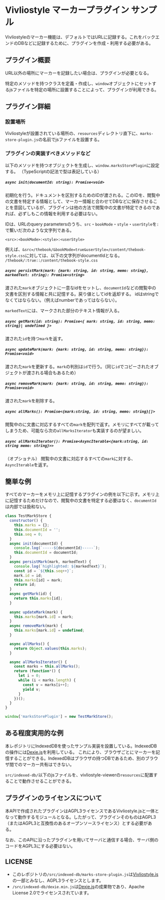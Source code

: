 # Vivliostyle マーカープラグイン サンプル

Vivliostyleのマーカー機能は、デフォルトではURLに記録する。これをバックエンドのDBなどに記録するために、プラグインを作成・利用する必要がある。

## プラグイン概要

URL以外の場所にマーカーを記録したい場合は、プラグインが必要となる。

特定のメソッドを持つクラスを定義・作成し、`window`オブジェクトにセットするjsファイルを特定の場所に設置することによって、プラグインが利用できる。

## プラグイン詳細

### 設置場所

Vivliostyleが設置されている場所の、`resources`ディレクトリ直下に、`marks-store-plugin.js`の名前でjsファイルを設置する。

### プラグインの実装すべきメソッドなど

以下のメソッドを持つオブジェクトを生成し、`window.marksStorePlugin`に設定する。
（TypeScriptの記法で型は表記している）

##### `async init(documentId: string): Promise<void>` 

初期化を行う。ドキュメントを区別するためのIDが渡される。このIDを、閲覧中の文書を特定する情報として、マーカー情報と合わせてDBなどに保存させることを意図しているが、プラグインは他の方法で閲覧中の文書が特定できるのであれば、必ずしもこの情報を利用する必要はない。

IDは、URLのquery parametersのうち、`src`・`bookMode`・`style`・`userStyle`を`:`で繋いだ次のような文字列である。

`<src>:<bookMode>:<style>:<userStyle>`

例えば、`&src=/thebook/&bookMode=true&userStyle=/content/thebook-style.css`に対しては、以下の文字列がdocumentIdとなる。
`/thebook/:true::/content/thebook-style.css`

##### `async persistMark(mark: {mark: string, id: string, memo: string}, markedText: string): Promise<string>`

渡された`mark`オブジェクトに一意なidをセットし、`documentId`などの閲覧中の文書を区別する情報と共に記憶する。戻り値としてidを返却する。
idはstringでなくてはならない。（例えばnumberであってはならない）。

`markedText`には、マークされた部分のテキスト情報が入る。

##### `async getMark(id: string): Promise<{ mark: string, id: string, memo: string}| undefined }>`

渡された`id`を持つ`mark`を返す。

##### `async updateMark(mark: {mark: string, id: string, memo: string}): Promise<void>`

渡された`mark`を更新する。`mark`の判別は`id`で行う。（同じ`id`でコピーされたオブジェクトが渡される場合もあるため）

##### `async removeMark(mark: {mark: string, id: string, memo: string}): Promise<void>`

渡された`mark`を削除する。

##### `async allMarks(): Promise<{mark:string, id: string, memo: string}[]>`

閲覧中のに文書に対応するすべての`mark`を配列で返す。メモリにすべてが載ってしまうため、可能なら次の`allMarksIterator`も実装するのが望ましい。

##### `async allMarksIterator(): Promise<AsyncIterable<{mark:string, id: string memo: string}>>` 

（オプショナル） 閲覧中の文書に対応するすべての`mark`に対する、`AsyncIterable`を返す。

## 簡単な例

すべてのマーカーをメモリ上に記憶するプラグインの例を以下に示す。メモリ上に記憶するためだけなので、閲覧中の文書を特定する必要はなく、`documentId`は内部では扱和ない。

``` javascript
class TestMarkStore {
  constructor() {
    this.marks = {};
    this.documentId = '';
    this.seq = 0;
  }
  async init(documentId) {
    console.log(`-----${documentId}-----`);
    this.documentId = documentId;
  }
  async persistMark(mark, markedText) {
    console.log(`highlighted: ${markedText}`);
    const id = `${this.seq++}`;
    mark.id = id;
    this.marks[id] = mark;
    return id;
  }
  async getMark(id) {
    return this.marks[id];
  }
  
  async updateMark(mark) {
    this.marks[mark.id] = mark;
  }
  async removeMark(mark) {
    this.marks[mark.id] = undefined;
  }

  async allMarks() {
    return Object.values(this.marks);
  }

  async allMarksIterator() {
    const marks = this.allMarks();
    return (function*() {
      let i = 0;
      while (i < marks.length) {
        const v = marks[i++];
        yield v;
      }
    })();
  }
}

window['marksStorePlugin'] = new TestMarkStore();
```

## ある程度実用的な例

本レポジトリにIndexedDBを使ったサンプル実装を設置している。IndexedDBの操作には[Dexie.js](https://dexie.org)を利用している。
これにより、ブラウザごとにマーカーを記憶することができる。IndexedDBはブラウザの持つDBであるため、別のブラウザ間でのマーカー共有はできない。

`src/indexed-db/`以下のjsファイルを、vivliostyle-viewerの`resources`に配置することで動作させることができる。

## プラグインのライセンスについて

本APIで作成されたプラグインはAGPL3ライセンスであるVivliostyle.jsと一体となって動作するモジュールとなる。したがって、プラグインそのものはAGPL3（またはAGPL3と互換性のあるオープンソースライセンス）とする必要がある。

なお、このAPIに沿ったプラグインを用いてサーバと通信する場合、サーバ側のコードをAGPL3にする必要はない。

## LICENSE

* このレポジトリの`/src/indexed-db/marks-store-plugin.js`は[Vivliostyle.js](https://github.com/vivliostyle/vivliostyle.js)の一部とみなし、AGPL3ライセンスとします。
* `/src/indexed-db/dexie.min.js`は[Dexie.js](https://dexie.org)の成果物であり、Apache License 2.0でライセンスされています。

